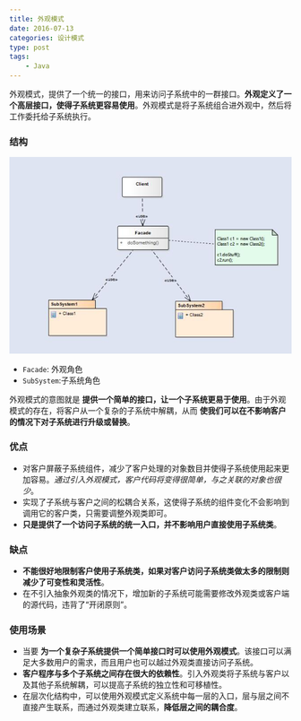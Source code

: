 ```yaml
---
title: 外观模式
date: 2016-07-13
categories: 设计模式
type: post
tags:
    - Java
---
```


外观模式，提供了一个统一的接口，用来访问子系统中的一群接口。**外观定义了一个高层接口，使得子系统更容易使用**。外观模式是将子系统组合进外观中，然后将工作委托给子系统执行。

<!--more-->

### 结构

![](pattern-facade.jpg)

  - `Facade`: 外观角色
  - `SubSystem`:子系统角色

外观模式的意图就是 **提供一个简单的接口，让一个子系统更易于使用**。由于外观模式的存在，将客户从一个复杂的子系统中解耦，从而 **使我们可以在不影响客户的情况下对子系统进行升级或替换**。

### 优点

  - 对客户屏蔽子系统组件，减少了客户处理的对象数目并使得子系统使用起来更加容易。*通过引入外观模式，客户代码将变得很简单，与之关联的对象也很少*。
  - 实现了子系统与客户之间的松耦合关系，这使得子系统的组件变化不会影响到调用它的客户类，只需要调整外观类即可。
  - **只是提供了一个访问子系统的统一入口，并不影响用户直接使用子系统类**。

### 缺点

  - **不能很好地限制客户使用子系统类，如果对客户访问子系统类做太多的限制则减少了可变性和灵活性**。
  - 在不引入抽象外观类的情况下，增加新的子系统可能需要修改外观类或客户端的源代码，违背了“开闭原则”。

### 使用场景

  - 当要 **为一个复杂子系统提供一个简单接口时可以使用外观模式**。该接口可以满足大多数用户的需求，而且用户也可以越过外观类直接访问子系统。
  - **客户程序与多个子系统之间存在很大的依赖性**。引入外观类将子系统与客户以及其他子系统解耦，可以提高子系统的独立性和可移植性。
  - 在层次化结构中，可以使用外观模式定义系统中每一层的入口，层与层之间不直接产生联系，而通过外观类建立联系，**降低层之间的耦合度**。
